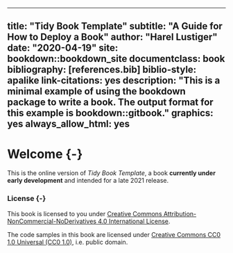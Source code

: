 
--- 
title: "Tidy Book Template"
subtitle: "A Guide for How to Deploy a Book"
author: "Harel Lustiger"
date: "2020-04-19"
site: bookdown::bookdown_site
documentclass: book
bibliography: [references.bib]
biblio-style: apalike
link-citations: yes
description: "This is a minimal example of using the bookdown package to write a book. The output format for this example is bookdown::gitbook."
graphics: yes
always_allow_html: yes
---

<!--
Springer book structure
https://www.springer.com/gp/authors-editors/book-authors-editors/resources-guidelines/book-manuscript-guidelines/book-structure/5640
-->

 

# Welcome {-}

This is the online version of _Tidy Book Template_, a book
**currently under early development** and intended for a late 2021 release.

### License {-}

This book is licensed to you under [Creative Commons
Attribution-NonCommercial-NoDerivatives 4.0 International
License](http://creativecommons.org/licenses/by-nc-nd/4.0/).

The code samples in this book are licensed under [Creative Commons CC0 1.0
Universal (CC0 1.0)](https://creativecommons.org/publicdomain/zero/1.0/), i.e.
public domain.




